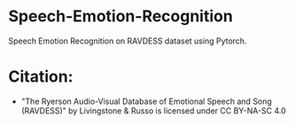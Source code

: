 # Speech-Emotion-Recognition
Speech Emotion Recognition on RAVDESS dataset using Pytorch.


# Citation:
*  "The Ryerson Audio-Visual Database of Emotional Speech and Song (RAVDESS)" by Livingstone & Russo is licensed under CC BY-NA-SC 4.0
